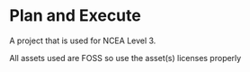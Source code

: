 # Plan and Execute

A project that is used for NCEA Level 3.

All assets used are FOSS so use the asset(s) licenses properly
